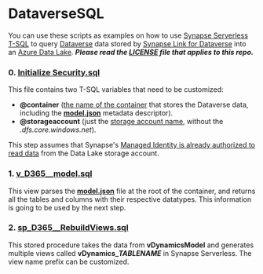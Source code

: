 # DataverseSQL

You can use these scripts as examples on how to use [Synapse Serverless](https://docs.microsoft.com/en-us/azure/synapse-analytics/sql/on-demand-workspace-overview) [T-SQL](https://docs.microsoft.com/en-us/azure/synapse-analytics/sql/overview-features) to query [Dataverse](https://docs.microsoft.com/en-us/power-apps/maker/data-platform/data-platform-intro) data stored by [Synapse Link for Dataverse](https://docs.microsoft.com/en-us/power-apps/maker/data-platform/export-to-data-lake) into an [Azure Data Lake](https://docs.microsoft.com/en-us/azure/storage/blobs/data-lake-storage-introduction). ***Please read the [LICENSE](https://github.com/DavidAzofeifa/DataverseSQL/blob/main/LICENSE) file that applies to this repo.***



### 0. [Initialize Security.sql](https://github.com/DavidAzofeifa/DataverseSQL/blob/main/0.%20Initialize%20Security.sql)
This file contains two T-SQL variables that need to be customized:

- **@container** ([the name of the container](https://docs.microsoft.com/en-us/rest/api/storageservices/naming-and-referencing-containers--blobs--and-metadata#container-names) that stores the Dataverse data, including the **[model.json](https://docs.microsoft.com/en-us/common-data-model/model-json)** metadata descriptor).
- **@storageaccount** (just the [storage account name](https://docs.microsoft.com/en-us/azure/storage/common/storage-account-overview#storage-account-name), without the *.dfs.core.windows.net*).

This step assumes that Synapse's [Managed Identity is already authorized to read data](https://docs.microsoft.com/en-us/azure/storage/blobs/authorize-managed-identity) from the Data Lake storage account.

### 1. [v_D365__model.sql](https://github.com/DavidAzofeifa/DataverseSQL/blob/main/1.%20v_D365__model.sql)
This view parses the **[model.json](https://docs.microsoft.com/en-us/common-data-model/model-json)** file at the root of the container, and returns all the tables and columns with their respective datatypes. This information is going to be used by the next step.

### 2. [sp_D365__RebuildViews.sql](https://github.com/DavidAzofeifa/DataverseSQL/blob/main/2.%20sp_D365__RebuildViews.sql)
This stored procedure takes the data from **vDynamicsModel** and generates multiple views called **vDynamics_*TABLENAME*** in Synapse Serverless. The view name prefix can be customized.
